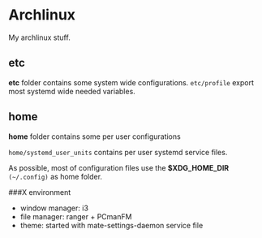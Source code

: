 # Archlinux

My archlinux stuff.


## etc
__etc__ folder contains some system wide configurations.
```etc/profile``` export most systemd wide needed variables.


## home
__home__ folder contains some per user configurations

```home/systemd_user_units``` contains per user systemd service files.


As possible, most of configuration files use the **$XDG_HOME_DIR** ```(~/.config)```
as home folder. 


###X environment

- window manager: i3
- file manager: ranger + PCmanFM
- theme: started with mate-settings-daemon service file




